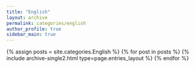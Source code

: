 ```yaml
---
title: "English"
layout: archive
permalink: categories/english
author_profile: true
sidebar_main: true
---
```



{% assign posts = site.categories.English %}
{% for post in posts %} {% include archive-single2.html type=page.entries_layout %} {% endfor %}
